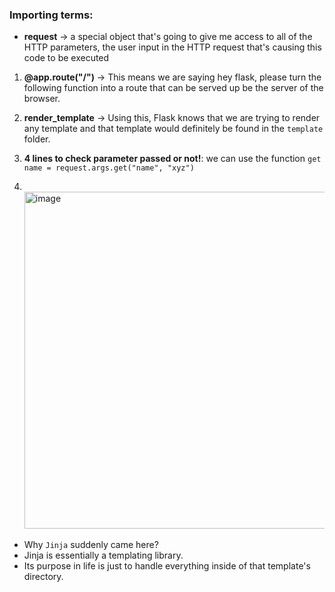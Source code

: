 ### Importing terms:
- **request** -> a special object that's going to give me access to all of the HTTP parameters, the user input in the HTTP request that's causing this code to be executed



1. **@app.route("/")** -> This means we are saying hey flask, please turn the following function into a route that can be served up be the server of the browser.
2. **render_template** -> Using this, Flask knows that we are trying to render any template and that template would definitely be found in the `template` folder.
3. **4 lines to check parameter passed or not!**: we can use the function `get`
   ``name = request.args.get("name", "xyz")``

4. <br>
   <img width="957" height="539" alt="image" src="https://github.com/user-attachments/assets/aca066e1-e030-497d-8f83-245a425d92a2" />
- Why `Jinja` suddenly came here?
- Jinja is essentially a templating library.
- Its purpose in life is just to handle everything inside of that template's directory.

